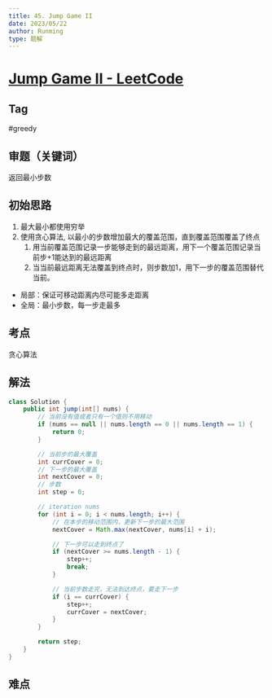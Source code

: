 ```yaml
---
title: 45. Jump Game II
date: 2023/05/22
author: Runming
type: 题解
---
```


# [Jump Game II - LeetCode](https://leetcode.com/problems/jump-game-ii/description/)
## Tag
#greedy

## 审题（关键词）
返回最小步数

## 初始思路  
1. 最大最小都使用穷举
2. 使用贪心算法, 以最小的步数增加最大的覆盖范围，直到覆盖范围覆盖了终点
   1. 用当前覆盖范围记录一步能够走到的最远距离，用下一个覆盖范围记录当前步+1能达到的最远距离
   2. 当当前最远距离无法覆盖到终点时，则步数加1，用下一步的覆盖范围替代当前。
- 局部：保证可移动距离内尽可能多走距离
- 全局：最小步数，每一步走最多

## 考点  
贪心算法

## 解法  
```java
class Solution {
    public int jump(int[] nums) {
        // 当前没有值或者只有一个值则不用移动
        if (nums == null || nums.length == 0 || nums.length == 1) {
            return 0;
        }

        // 当前步的最大覆盖
        int currCover = 0; 
        // 下一步的最大覆盖
        int nextCover = 0;
        // 步数
        int step = 0;

        // iteration nums
        for (int i = 0; i < nums.length; i++) {
            // 在本步的移动范围内，更新下一步的最大范围
            nextCover = Math.max(nextCover, nums[i] + i);

            // 下一步可以走到终点了
            if (nextCover >= nums.length - 1) {
                step++;
                break;
            }

            // 当前步数走完，无法到达终点，要走下一步
            if (i == currCover) {
                step++;
                currCover = nextCover; 
            }
        }

        return step;
    }
}
```

## 难点
